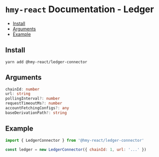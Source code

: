 # `hmy-react` Documentation - Ledger

- [Install](#install)
- [Arguments](#arguments)
- [Example](#example)

## Install
`yarn add @hmy-react/ledger-connector`

## Arguments
```typescript
chainId: number
url: string
pollingInterval?: number
requestTimeoutMs?: number
accountFetchingConfigs?: any
baseDerivationPath?: string
```

## Example
```javascript
import { LedgerConnector } from '@hmy-react/ledger-connector'

const ledger = new LedgerConnector({ chainId: 1, url: '...' })
```
